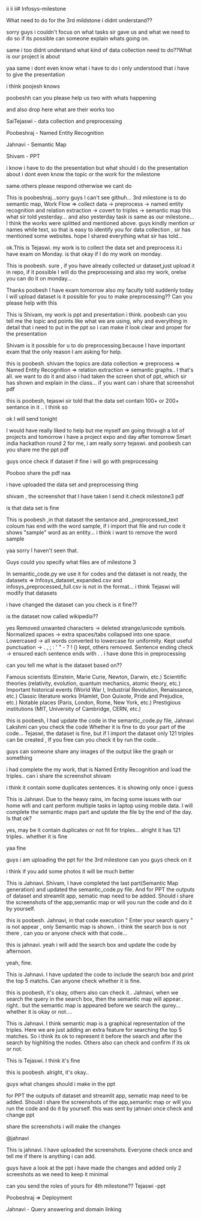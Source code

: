 ii ii ii# Infosys-milestone

What need to do for the 3rd mildstone i didnt understand??

sorry guys i couldn't focus on what tasks sir gave us and what we need to do so if its possible can someone explain whats going on.

same i too didnt understand what kind of data collection need to do??What is our project is about

yaa same i dont even know what i have to do i only understood that i have to give the presentation


i think poojesh knows


poobeshh can you please help us two with whats happening

and also drop here what are their works too 

SaiTejaswi - data collection and preprocessing

Poobeshraj - Named Entity Recognition

Jahnavi - Semantic Map

Shivam - PPT

i know i have to do the presentation but what should i do the presentation about i dont even know the topic or the work for the milestone

same.others please respond otherwise we cant do

This is poobeshraj...sorry guys I can't see githuh...
3rd milestone is to do semantic map,
Work Flow  =>  collect data -> preprocess -> named entity recognition and relation extraction -> covert to triples -> semantic map this what sir told yesterday...
and also yesterday task is same as our milestone...
I think the works were splitted and mentioned above.
guys kindly mention ur names while text, so that is easy to identify you
for data collection , sir has mentioned some websites.
hope I shared everything what sir has told...
 
ok.This is Tejaswi. my work is to collect the data set and preprocess it.i have exam on Monday. is that okay if I do my work on monday.

This is poobesh. sure , if you have already collected ur dataset,just upload it in repo, if it possible I will do the preprocessing and also my work, orelse you can do it on monday...

Thanks poobesh I have exam tomorrow also my faculty told suddenly today I will upload dataset is it possible for you to make preprocessing?? Can you please help with this

This is Shivam, my work is ppt and presentation i think. poobesh can you tell me the topic and points like what we are using, why and everything in detail that i need to put in the ppt so i can make it look clear and proper for the presentation

Shivam is it possible for u to do preprocessing.because I have important exam that the only reason I am asking for help.

this is poobesh. shivam  the topics are data collection => preprocess =>  Named Entity Recognition => relation extraction => semantic graphs.. I that's all. we want to do it and also i had taken the screen shot of ppt, which sir has shown and explain in the class... if you want can i share that screenshot pdf

this is poobesh, tejaswi sir told that the data set contain 100+ or 200+ sentance in it .. I think so


ok I will send tonight

I would have really liked to help but me myself am going through a lot of projects and tomorrow i have a project expo and day after tomorrow Smart india hackathon round 2 for me, i am really sorry tejaswi. and poobesh can you share me the ppt pdf

guys once check if dataset if fine i will go with preprocessing

Pooboo share the pdf naa

i have uploaded the data set and preprocessing thing

shivam , the screenshot that I have taken I send it.check milestone3 pdf
 

is that data set is fine

This is poobesh ,in that dataset the sentance and _preprocessed_text coloum has end with the word sample, if i import that file and run code it shows "sample" word  as an entity...
i think i want to remove the word sample

yaa sorry I haven't seen that.

Guys could you specify what files are of milestone 3

In semantic_code.py we use it for codes and the dataset is not ready, the datasets => Infosys_dataset_expanded.csv and infosys_preprocessed_full.csv is not in the format... i think Tejaswi will modify that datasets

i have changed the dataset can you check is it fine??

is the dataset now called wikipedia??

yes
Removed unwanted characters → deleted strange/unicode symbols.
Normalized spaces → extra spaces/tabs collapsed into one space.
Lowercased → all words converted to lowercase for uniformity.
Kept useful punctuation → . , ; : ' " - ? ! () kept, others removed.
Sentence ending check → ensured each sentence ends with . . i have done this in preprocessing

can you tell me what is the dataset based on??

Famous scientists (Einstein, Marie Curie, Newton, Darwin, etc.)
Scientific theories (relativity, evolution, quantum mechanics, atomic theory, etc.)
Important historical events (World War I, Industrial Revolution, Renaissance, etc.)
Classic literature works (Hamlet, Don Quixote, Pride and Prejudice, etc.)
Notable places (Paris, London, Rome, New York, etc.)
Prestigious institutions (MIT, University of Cambridge, CERN, etc.)

this is poobesh, I had update the code in the semantic_code.py file, Jahnavi Lakshmi can you check the code Whether it is fine to do your part of the code...
Tejaswi, the dataset is fine, but if I import the dataset only 121 triples can be created , If you free can you check it by run the code...

guys can someone share any images of the output like the graph or something

i had complete the my work, that is  Named Entity Recognition and load the triples.. can i share the screenshot shivam

i think it contain some duplicates sentences. it is showing only once i guess

This is Jahnavi. Due to the heavy rains, im facing some issues with our home wifi and cant perform multiple tasks in laptop using mobile data. I will complete the semantic maps part and update the file by the end of the day. Is that ok?

yes, may be it contain duplicates or not fit for triples... alright it has 121 triples.. whether it is fine

yaa fine

guys i am uploading the ppt for the 3rd milestone can you guys check on it 

i think if you add some photos it will be much better

This is Jahnavi. Shivam, I have completed the last part(Semantic Map generation) and updated the semantic_code.py file.
And for PPT the outputs of dataset and streamlit app, sematic map need to be added.
Should i share the screenshots of the app,semantic map or will you run the code and do it by yourself.

this is poobesh. Jahnavi, in that code execution " Enter your search query " is not appear , only Semantic map is shown.. i think the search box is not there , can you or anyone check with that code... 

this is jahnavi. yeah i will add the search box and update the code by afternoon.

yeah, fine.

This is Jahnavi. I have updated the code to include the search box and print the top 5 matchs. Can anyone check whether it is fine.

this is poobesh, it's okay, others also can check it.. Jahnavi, when we search the query in the search box, then the semantic map will appear.. right.. but the semantic map is appeared before we search the qurey... whether it is okay or not....

This is Jahnavi. I think semantic map is a graphical representation of the triples. Here we are just adding an extra feature for searching the top 5 matches. So i think its ok to represent it before the search and after the search by highliting the nodes. Others also can check and confirm if its ok or not.

This is Tejaswi. I think it's fine

this is poobesh. alright, it's okay..

guys what changes should i make in the ppt

for PPT the outputs of dataset and streamlit app, sematic map need to be added.
Should i share the screenshots of the app,semantic map or will you run the code and do it by yourself. this was sent by jahnavi once check and change ppt

share the screenshots i will make the changes 

@jahnavi

This is jahnavi. I have uploaded the screenshots. Everyone check once and tell me if there is anything i can add.

guys have a look at the ppt i have made the changes and added only 2 screeshots as we need to keep it minimal


can you send the roles of yours for 4th milestone??
Tejaswi -ppt

Poobeshraj => Deployment

Jahnavi - Query answering and domain linking
